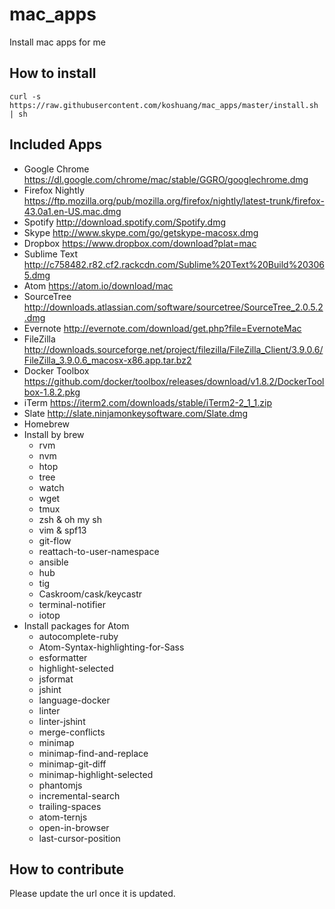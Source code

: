 # mac_apps
Install mac apps for me

## How to install

```
curl -s https://raw.githubusercontent.com/koshuang/mac_apps/master/install.sh | sh
```

## Included Apps

* Google Chrome https://dl.google.com/chrome/mac/stable/GGRO/googlechrome.dmg
* Firefox Nightly https://ftp.mozilla.org/pub/mozilla.org/firefox/nightly/latest-trunk/firefox-43.0a1.en-US.mac.dmg
* Spotify http://download.spotify.com/Spotify.dmg
* Skype http://www.skype.com/go/getskype-macosx.dmg
* Dropbox https://www.dropbox.com/download?plat=mac
* Sublime Text http://c758482.r82.cf2.rackcdn.com/Sublime%20Text%20Build%203065.dmg
* Atom https://atom.io/download/mac
* SourceTree http://downloads.atlassian.com/software/sourcetree/SourceTree_2.0.5.2.dmg
* Evernote http://evernote.com/download/get.php?file=EvernoteMac
* FileZilla http://downloads.sourceforge.net/project/filezilla/FileZilla_Client/3.9.0.6/FileZilla_3.9.0.6_macosx-x86.app.tar.bz2
* Docker Toolbox https://github.com/docker/toolbox/releases/download/v1.8.2/DockerToolbox-1.8.2.pkg
* iTerm https://iterm2.com/downloads/stable/iTerm2-2_1_1.zip
* Slate http://slate.ninjamonkeysoftware.com/Slate.dmg
* Homebrew
* Install by brew
  * rvm
  * nvm
  * htop
  * tree
  * watch
  * wget
  * tmux
  * zsh & oh my sh
  * vim & spf13
  * git-flow
  * reattach-to-user-namespace
  * ansible
  * hub
  * tig
  * Caskroom/cask/keycastr
  * terminal-notifier
  * iotop
* Install packages for Atom
  * autocomplete-ruby
  * Atom-Syntax-highlighting-for-Sass
  * esformatter
  * highlight-selected
  * jsformat
  * jshint
  * language-docker
  * linter
  * linter-jshint
  * merge-conflicts
  * minimap
  * minimap-find-and-replace
  * minimap-git-diff
  * minimap-highlight-selected
  * phantomjs
  * incremental-search
  * trailing-spaces
  * atom-ternjs
  * open-in-browser
  * last-cursor-position


## How to contribute

Please update the url once it is updated.

